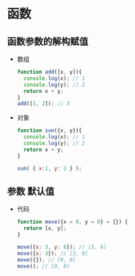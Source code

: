 # 函数

## 函数参数的解构赋值

  - 数组

    ```javascript
    function add([x, y]){
      console.log(x); // 1
      console.log(y); // 2
      return x + y;
    }
    add([1, 2]); // 3
    ```

  - 对象

    ```javascript
    function sun({x, y}){
      console.log(x); // 1
      console.log(y); // 2
      return x + y;
    }

    sun( { x:1, y: 2 } );
    ```

## 参数 默认值

  - 代码

    ```javascript
    function move({x = 0, y = 0} = {}) {
      return [x, y];
    }

    move({x: 3, y: 8}); // [3, 8]
    move({x: 3}); // [3, 0]
    move({}); // [0, 0]
    move(); // [0, 0]
    ```

